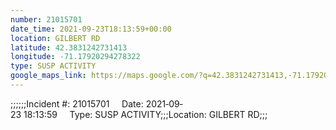 ```yaml
---
number: 21015701
date_time: 2021-09-23T18:13:59+00:00
location: GILBERT RD
latitude: 42.3831242731413
longitude: -71.17920294278322
type: SUSP ACTIVITY
google_maps_link: https://maps.google.com/?q=42.3831242731413,-71.17920294278322
---
```


;;;;;;Incident #: 21015701     Date: 2021‐09‐23 18:13:59     Type: SUSP ACTIVITY;;;Location: GILBERT RD;;;
